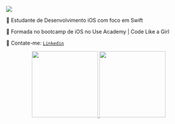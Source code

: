 <img src="https://i.imgur.com/e1RNm7g.gif">

📲 Estudante de Desenvolvimento iOS com foco em Swift

💙 Formada no bootcamp de iOS no Use Academy | Code Like a Girl 

💌 Contate-me: [ `Linkedin`](https://www.linkedin.com/in/juliateles22/ " `Linkedin`")

<div align="center">
  <a href="https://github.com/juliateles99">
  <img height="180em" src="https://github-readme-stats.vercel.app/api?username=juliateles99&show_icons=true&theme=radical&include_all_commits=true&count_private=true"/>
  <img height="180em" src="https://github-readme-stats.vercel.app/api/top-langs/?username=juliateles99&layout=compact&langs_count=7&theme=radical"/>
</div>
